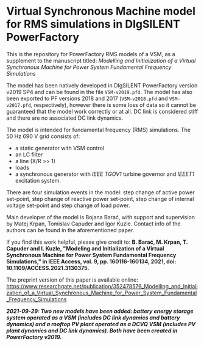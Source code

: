 # Virtual Synchronous Machine model for RMS simulations in DIgSILENT PowerFactory

This is the repository for PowerFactory RMS models of a VSM, as a supplement to the manuscript titled: _Modelling and Initialization of a Virtual Synchronous Machine for Power System Fundamental Frequency Simulations_

The model has been natively developed in DIgSILENT PowerFactory version v2019 SP4 and can be found in the file `VSM-v2019.pfd`. The model has also been exported to PF versions 2018 and 2017 (`VSM-v2018.pfd` and `VSM-v2017.pfd`, respectively), however there is some loss of data so it cannot be guaranteed that the model work correctly or at all. DC link is considered stiff and there are no associated DC link dynamics.

The model is intended for fundamental frequency (RMS) simulations. The 50 Hz 690 V grid consists of: 
- a static generator with VSM control
- an LC filter
- a line (X/R >> 1)
- loads
- a synchronous generator with _IEEE TGOV1_ turbine governor and _IEEET1_ excitation system.

There are four simulation events in the model: step change of active power set-point, step change of reactive power set-point, step change of internal voltage set-point and step change of load power.

Main developer of the model is Bojana Barać, with support and supervision by Matej Krpan, Tomislav Capuder and Igor Kuzle. Contact info of the authors can be found in the aforementioned paper.

If you find this work helpful, please give credit to: **B. Barać, M. Krpan, T. Capuder and I. Kuzle, "Modeling and Initialization of a Virtual Synchronous Machine for Power System Fundamental Frequency Simulations," in IEEE Access, vol. 9, pp. 160116-160134, 2021, doi: 10.1109/ACCESS.2021.3130375.**

The preprint version of this paper is available online: https://www.researchgate.net/publication/352478576_Modelling_and_Initialization_of_a_Virtual_Synchronous_Machine_for_Power_System_Fundamental_Frequency_Simulations

_**2021-09-29: Two new models have been added: battery energy storage system operated as a VSM (includes DC link dynamics and battery dynamics) and a rooftop PV plant operated as a DCVQ VSM (includes PV plant dynamics and DC link dynamics). Both have been created in PowerFactory v2019.**_
